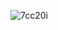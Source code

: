 ![7cc20i](https://user-images.githubusercontent.com/108437114/221239521-906496c2-40d0-47e6-a3b2-7d839da68d3c.gif)
